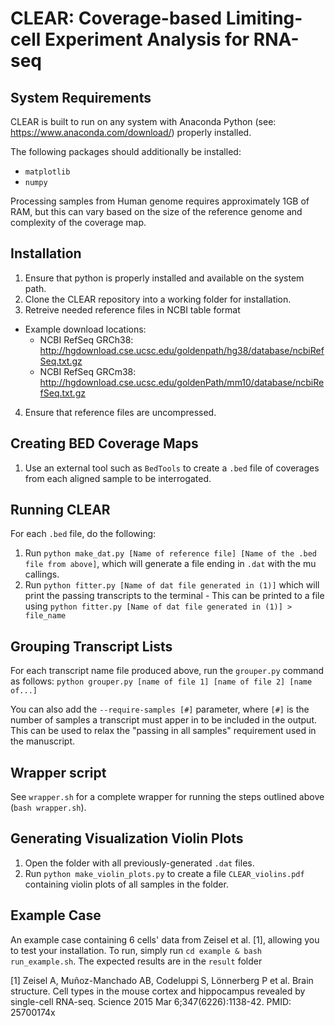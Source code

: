 # CLEAR: Coverage-based Limiting-cell Experiment Analysis for RNA-seq

## System Requirements
CLEAR is built to run on any system with Anaconda Python (see: https://www.anaconda.com/download/) properly installed.

The following packages should additionally be installed:
- `matplotlib`
- `numpy`

Processing samples from Human genome requires approximately 1GB of RAM, but this can vary based on the size of the reference genome and complexity of the coverage map.

## Installation
1. Ensure that python is properly installed and available on the system path.
2. Clone the CLEAR repository into a working folder for installation.
3. Retreive needed reference files in NCBI table format
  - Example download locations:
    - NCBI RefSeq GRCh38: http://hgdownload.cse.ucsc.edu/goldenpath/hg38/database/ncbiRefSeq.txt.gz
    - NCBI RefSeq GRCm38: http://hgdownload.cse.ucsc.edu/goldenPath/mm10/database/ncbiRefSeq.txt.gz
4. Ensure that reference files are uncompressed.

## Creating BED Coverage Maps
1. Use an external tool such as `BedTools` to create a `.bed` file of coverages from each aligned sample to be interrogated. 

## Running CLEAR
For each `.bed` file, do the following:
  1. Run `python make_dat.py [Name of reference file] [Name of the .bed file from above]`, which will generate a file ending in `.dat` with the mu callings.
  2. Run `python fitter.py [Name of dat file generated in (1)]` which will print the passing transcripts to the terminal
    - This can be printed to a file using `python fitter.py [Name of dat file generated in (1)] > file_name`

## Grouping Transcript Lists
For each transcript name file produced above, run the `grouper.py` command as follows:
	`python grouper.py [name of file 1] [name of file 2] [name of...]`

You can also add the `--require-samples [#]` parameter, where `[#]` is the number of samples a transcript
must apper in to be included in the output. This can be used to relax the "passing in all samples" requirement
used in the manuscript.

## Wrapper script
See `wrapper.sh` for a complete wrapper for running the steps outlined above (`bash wrapper.sh`).

## Generating Visualization Violin Plots
1. Open the folder with all previously-generated `.dat` files.
2. Run `python make_violin_plots.py` to create a file `CLEAR_violins.pdf` containing violin plots of all samples in the folder.

## Example Case
An example case containing 6 cells' data from Zeisel et al. [1], allowing you to test your installation.
To run, simply run `cd example & bash run_example.sh`.
The expected results are in the `result` folder


[1] Zeisel A, Muñoz-Manchado AB, Codeluppi S, Lönnerberg P et al. Brain structure. Cell types in the mouse cortex and hippocampus revealed by single-cell RNA-seq. Science 2015 Mar 6;347(6226):1138-42. PMID: 25700174x

